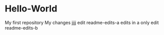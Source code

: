 # Hello-World
My first repository
My changes
jjjj
edit readme-edits-a
edits in a only
edit readme-edits-b


